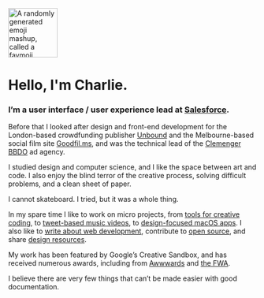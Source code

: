 <img src="https://emoji.charliegleason.com/random" alt="A randomly generated emoji mashup, called a favmoji" width="100" height="100" />

# Hello, I'm Charlie.

### I’m a user interface / user experience lead at [Salesforce](https://salesforce.com).

Before that I looked after design and front-end development for the London-based crowdfunding publisher [Unbound](http://unbound.com/) and the Melbourne-based social film site [Goodfil.ms](http://goodfil.ms/), and was the technical lead of the [Clemenger BBDO](https://www.clemengerbbdo.com.au/en) ad&nbsp;agency.

I studied design and computer science, and I like the space between art and code. I also enjoy the blind terror of the creative process, solving difficult problems, and a clean sheet of&nbsp;paper.

I cannot skateboard. I tried, but it was a whole&nbsp;thing.

In my spare time I like to work on micro projects, from [tools for creative coding](https://sandpitjs.com/), to [tweet-based music videos](http://tweetflight.wearebrightly.com/), to [design-focused macOS apps](https://superhighfives.com/pika). I also like to [write about web development](https://medium.com/superhighfives), contribute to [open source](http://github.com/superhighfives/), and share [design resources](https://dribbble.com/superhighfives).

My work has been featured by Google’s Creative Sandbox, and has received numerous awards, including from [Awwwards](https://thefwa.com/profiles/charlie-gleason) and [the&nbsp;FWA](https://thefwa.com/profiles/charlie-gleason).

I believe there are very few things that can’t be made easier with good documentation.
